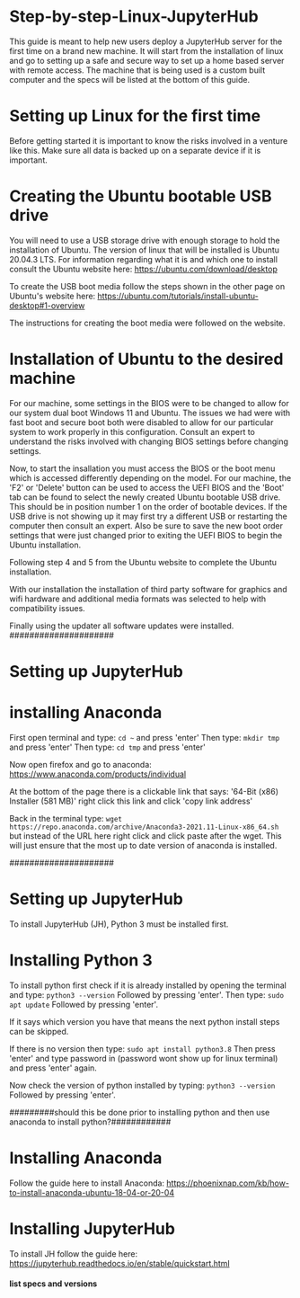 # Step-by-step-Linux-JupyterHub
This guide is meant to help new users deploy a JupyterHub server for the first time on a brand new machine. It will start from the installation of linux and go to setting up a safe and secure way to set up a home based server with remote access. The machine that is being used is a custom built computer and the specs will be listed at the bottom of this guide.

# Setting up Linux for the first time
Before getting started it is important to know the risks involved in a venture like this. Make sure all data is backed up on a separate device if it is important. 

# Creating the Ubuntu bootable USB drive
You will need to use a USB storage drive with enough storage to hold the installation of Ubuntu. 
The version of linux that will be installed is Ubuntu 20.04.3 LTS. For information regarding what it is and which one to install consult the Ubuntu website here:
https://ubuntu.com/download/desktop

To create the USB boot media follow the steps shown in the other page on Ubuntu's website here: 
https://ubuntu.com/tutorials/install-ubuntu-desktop#1-overview

The instructions for creating the boot media were followed on the website. 

# Installation of Ubuntu to the desired machine
For our machine, some settings in the BIOS were to be changed to allow for our system dual boot Windows 11 and Ubuntu. The issues we had were with fast boot and secure boot both were disabled to allow for our particular system to work properly in this configuration. Consult an expert to understand the risks involved with changing BIOS settings before changing settings. 

Now, to start the insallation you must access the BIOS or the boot menu which is accessed differently depending on the model. For our machine, the 'F2' or 'Delete' button can be used to access the UEFI BIOS and the 'Boot' tab can be found to select the newly created Ubuntu bootable USB drive. This should be in position number 1 on the order of bootable devices. If the USB drive is not showing up it may first try a different USB or restarting the computer then consult an expert. Also be sure to save the new boot order settings that were just changed prior to exiting the UEFI BIOS to begin the Ubuntu installation. 

Following step 4 and 5 from the Ubuntu website to complete the Ubuntu installation.

With our installation the installation of third party software for graphics and wifi hardware and additional media formats was selected to help with compatibility issues. 

Finally using the updater all software updates were installed.
#####################
# Setting up JupyterHub
# installing Anaconda
First open terminal and type:
```cd ~```
and press 'enter'
Then type:
```mkdir tmp```
and press 'enter'
Then type:
```cd tmp```
and press 'enter'

Now open firefox and go to anaconda: https://www.anaconda.com/products/individual

At the bottom of the page there is a clickable link that says: '64-Bit (x86) Installer (581 MB)' right click this link and click 'copy link address'

Back in the terminal type:
```wget https://repo.anaconda.com/archive/Anaconda3-2021.11-Linux-x86_64.sh```
but instead of the URL here right click and click paste after the wget. This will just ensure that the most up to date version of anaconda is installed. 




#####################
# Setting up JupyterHub
To install JupyterHub (JH), Python 3 must be installed first. 
# Installing Python 3
To install python first check if it is already installed by opening the terminal and type:
```python3 --version```
Followed by pressing 'enter'.
Then type:
```sudo apt update```
Followed by pressing 'enter'.

If it says which version you have that means the next python install steps can be skipped.

If there is no version then type:
```sudo apt install python3.8```
Then press 'enter' and type password in (password wont show up for linux terminal) and press 'enter' again. 

Now check the version of python installed by typing:
```python3 --version```
Followed by pressing 'enter'.



#########should this be done prior to installing python and then use anaconda to install python?############
# Installing Anaconda
Follow the guide here to install Anaconda:
https://phoenixnap.com/kb/how-to-install-anaconda-ubuntu-18-04-or-20-04

# Installing JupyterHub
To install JH follow the guide here:
https://jupyterhub.readthedocs.io/en/stable/quickstart.html






#### list specs and versions ####
